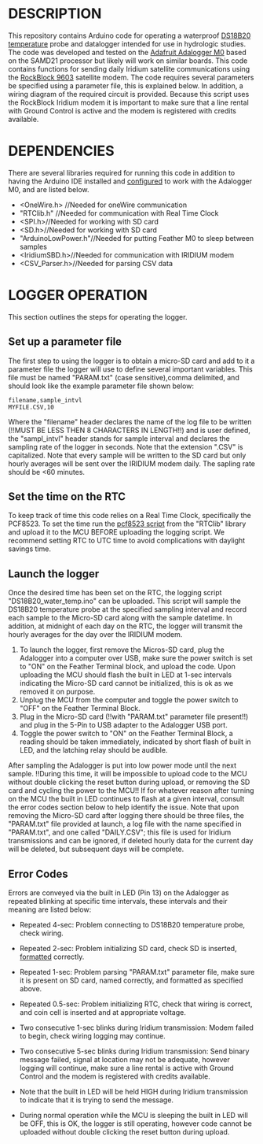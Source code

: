 # DESCRIPTION
This repository contains Arduino code for operating a waterproof [DS18B20 temperature](https://www.adafruit.com/product/381) probe and datalogger intended for use in hydrologic studies. The code was developed and tested on the [Adafruit Adalogger M0](https://www.adafruit.com/product/2796) based on the SAMD21 processor but likely will work on similar boards. This code contains functions for sending daily Iridium satellite communications using the [RockBlock 9603](https://www.iridium.com/products/rock-seven-rockblock-9603/) satellite modem. The code requires several parameters be specified using a parameter file, this is explained below. In addition, a wiring diagram of the required circuit is provided. Because this script uses the RockBlock Iridium modem it is important to make sure that a line rental with Ground Control is active and the modem is registered with credits available.  

# DEPENDENCIES 
There are several libraries required for running this code in addition to having the Arduino IDE installed and [configured](https://learn.adafruit.com/adafruit-feather-m0-adalogger/setup) to work with the Adalogger M0, and are listed below.

- <OneWire.h> //Needed for oneWire communication 
- "RTClib.h" //Needed for communication with Real Time Clock
- <SPI.h>//Needed for working with SD card
- <SD.h>//Needed for working with SD card
- "ArduinoLowPower.h"//Needed for putting Feather M0 to sleep between samples
- <IridiumSBD.h>//Needed for communication with IRIDIUM modem 
- <CSV_Parser.h>//Needed for parsing CSV data

# LOGGER OPERATION
This section outlines the steps for operating the logger.

## Set up a parameter file
The first step to using the logger is to obtain a micro-SD card and add to it a parameter file the logger will use to define several important variables. This file must be named "PARAM.txt" (case sensitive),comma delimited, and should look like the example parameter file shown below:

```
filename,sample_intvl
MYFILE.CSV,10
```

Where the "filename" header declares the name of the log file to be written (!!MUST BE LESS THEN 8 CHARACTERS IN LENGTH!!) and is user defined, the "sampl_intvl" header stands for sample interval and declares the sampling rate of the logger in seconds. Note that the extension ".CSV" is capitalized. Note that every sample will be written to the SD card but only hourly averages will be sent over the IRIDIUM modem daily. The sapling rate should be <60 minutes.

## Set the time on the RTC
To keep track of time this code relies on a Real Time Clock, specifically the PCF8523. To set the time run the [pcf8523 script](https://learn.adafruit.com/adafruit-pcf8523-real-time-clock/rtc-with-arduino) from the "RTClib" library and upload it to the MCU BEFORE uploading the logging script. We recommend setting RTC to UTC time to avoid complications with daylight savings time. 

## Launch the logger
Once the desired time has been set on the RTC, the logging script "DS18B20_water_temp.ino" can be uploaded. This script will sample the DS18B20 temperature probe at the specified sampling interval and record each sample to the Micro-SD card along with the sample datetime. In addition, at midnight of each day on the RTC, the logger will transmit the hourly averages for the day over the IRIDIUM modem.

1. To launch the logger, first remove the Micros-SD card, plug the Adalogger into a computer over USB, make sure the power switch is set to "ON" on the Feather Terminal block, and upload the code. Upon uploading the MCU should flash the built in LED at 1-sec intervals indicating the Micro-SD card cannot be initialized, this is ok as we removed it on purpose.
2. Unplug the MCU from the computer and toggle the power switch to "OFF" on the Feather Terminal Block.
3. Plug in the Micro-SD card (!!with "PARAM.txt" parameter file present!!) and plug in the 5-Pin to USB adapter to the Adalogger USB port.
4. Toggle the power switch to "ON" on the Feather Terminal Block, a reading should be taken immediately, indicated by short flash of built in LED, and the latching relay should be audible. 

After sampling the Adalogger is put into low power mode until the next sample. !!During this time, it will be impossible to upload code to the MCU without double clicking the reset button during upload, or removing the SD card and cycling the power to the MCU!! If for whatever reason after turning on the MCU the built in LED continues to flash at a given interval, consult the error codes section below to help identify the issue. Note that upon removing the Micro-SD card after logging there should be three files, the "PARAM.txt" file provided at launch, a log file with the name specified in "PARAM.txt", and one called "DAILY.CSV"; this file is used for Iridium transmissions and can be ignored, if deleted hourly data for the current day will be deleted, but subsequent days will be complete. 

## Error Codes
Errors are conveyed via the built in LED (Pin 13) on the Adalogger as repeated blinking at specific time intervals, these intervals and their meaning are listed below:

- Repeated 4-sec: Problem connecting to DS18B20 temperature probe, check wiring. 
- Repeated 2-sec: Problem initializing SD card, check SD is inserted, [formatted](https://www.arduino.cc/reference/en/libraries/sd/) correctly. 
- Repeated 1-sec: Problem parsing "PARAM.txt" parameter file, make sure it is present on SD card, named correctly, and formatted as specified above. 
- Repeated 0.5-sec: Problem initializing RTC, check that wiring is correct, and coin cell is inserted and at appropriate voltage.
- Two consecutive 1-sec blinks during Iridium transmission: Modem failed to begin, check wiring logging may continue.  
- Two consecutive 5-sec blinks during Iridium transmission: Send binary message failed, signal at location may not be adequate, however logging will continue, make sure a line rental is active with Ground Control and the modem is registered with credits available.  

- Note that the built in LED will be held HIGH during Iridium transmission to indicate that it is trying to send the message. 
- During normal operation while the MCU is sleeping the built in LED will be OFF, this is OK, the logger is still operating, however code cannot be uploaded without double clicking the reset button during upload.
